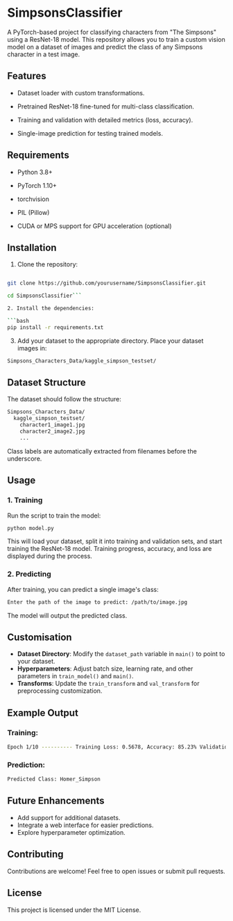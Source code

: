 # SimpsonsClassifier

A PyTorch-based project for classifying characters from "The Simpsons" using a ResNet-18 model. This repository allows you to train a custom vision model on a dataset of images and predict the class of any Simpsons character in a test image.
  
## Features

- Dataset loader with custom transformations.

- Pretrained ResNet-18 fine-tuned for multi-class classification.

- Training and validation with detailed metrics (loss, accuracy).

- Single-image prediction for testing trained models.

  

## Requirements

- Python 3.8+

- PyTorch 1.10+

- torchvision

- PIL (Pillow)

- CUDA or MPS support for GPU acceleration (optional)

  

## Installation

1. Clone the repository:

```bash

git clone https://github.com/yourusername/SimpsonsClassifier.git

cd SimpsonsClassifier```

2. Install the dependencies:

```bash
pip install -r requirements.txt
```

3. Add your dataset to the appropriate directory. Place your dataset images in:

```bash
Simpsons_Characters_Data/kaggle_simpson_testset/
```

## Dataset Structure

The dataset should follow the structure:

```bash
Simpsons_Characters_Data/
  kaggle_simpson_testset/
    character1_image1.jpg
    character2_image2.jpg
    ...
```

Class labels are automatically extracted from filenames before the underscore.

## Usage

### 1. Training

Run the script to train the model:

```bash
python model.py
```


This will load your dataset, split it into training and validation sets, and start training the ResNet-18 model. Training progress, accuracy, and loss are displayed during the process.

### 2. Predicting

After training, you can predict a single image's class:

```bash
Enter the path of the image to predict: /path/to/image.jpg 
```

The model will output the predicted class.

## Customisation

- **Dataset Directory**: Modify the `dataset_path` variable in `main()` to point to your dataset.
- **Hyperparameters**: Adjust batch size, learning rate, and other parameters in `train_model()` and `main()`.
- **Transforms**: Update the `train_transform` and `val_transform` for preprocessing customization.

## Example Output

### Training:

```bash
Epoch 1/10 ---------- Training Loss: 0.5678, Accuracy: 85.23% Validation Loss: 0.4532, Accuracy: 88.15% ...
```


### Prediction:

```bash
Predicted Class: Homer_Simpson
```
## Future Enhancements

- Add support for additional datasets.
- Integrate a web interface for easier predictions.
- Explore hyperparameter optimization.

## Contributing

Contributions are welcome! Feel free to open issues or submit pull requests.

## License

This project is licensed under the MIT License.
